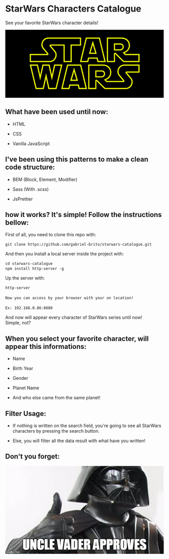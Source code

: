 # StarWars Characters Catalogue

See your favorite StarWars character details!

<p align="center">
	<img src="./github/logo.jpg" alt="StarWars Logo">
</p>

## What have been used until now:

* HTML

* CSS

* Vanilla JavaScript


## I've been using this patterns to make a clean code structure:

* BEM (Block, Element, Modifier)

* Sass (With .scss)

* JsPrettier


## how it works? It's simple! Follow the instructions bellow:

First of all, you need to clone this repo with:

```
git clone https://github.com/gabriel-brito/starwars-catalogue.git
``` 

And then you install a local server inside the project with:

```
cd starwars-catalogue
npm install http-server -g
```

Up the server with:

```
http-server

Now you can access by your browser with your on location!

Ex: 192.168.0.86:8080
```

And now will appear every character of StarWars series until now!<br>
Simple, not?


## When you select your favorite character, will appear this informations:

* Name

* Birth Year

* Gender

* Planet Name

* And who else came from the same planet!

## Filter Usage:

* If nothing is written on the search field, you're going to see all StarWars characters by pressing the search button.

* Else, you will filter all the data result with what have you written!



## Don't you forget:

<p align="center">
	<img src="./github/vader.jpg" alt="Darth Vader Approves">
</p>